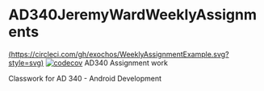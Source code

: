 # AD340JeremyWardWeeklyAssignments
[(https://circleci.com/gh/exochos/WeeklyAssignmentExample.svg?style=svg)](https://app.circleci.com/pipelines/github/Exochos/AD340JeremyWardWeeklyAssignments)
[![codecov](https://codecov.io/gh/Exochos/AD340JeremyWardWeeklyAssignments/branch/main/graph/badge.svg?token=57GW9UK6FA)](https://codecov.io/gh/Exochos/AD340JeremyWardWeeklyAssignments)
 AD340 Assignment work

Classwork for AD 340 - Android Development